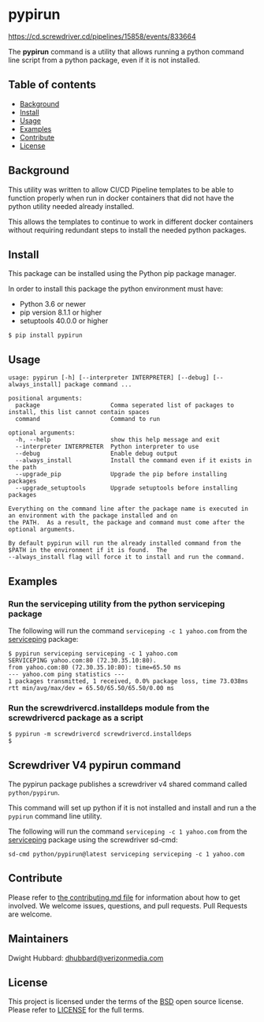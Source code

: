 # pypirun

https://cd.screwdriver.cd/pipelines/15858/events/833664

The **pypirun** command is a utility that allows running a python command line script from a python package, even if it is
not installed.  

## Table of contents

- [Background](#background)
- [Install](#install)
- [Usage](#usage)
- [Examples](#examples)
- [Contribute](#contribute)
- [License](#license)

## Background

This utility was written to allow CI/CD Pipeline templates to be able to function properly when run in docker containers that did not have the python utility needed already installed.

This allows the templates to continue to work in different docker containers without requiring redundant steps to install the needed python packages.

## Install

This package can be installed using the Python pip package manager.

In order to install this package the python environment must have:

* Python 3.6 or newer
* pip version 8.1.1 or higher
* setuptools 40.0.0 or higher

```console
$ pip install pypirun
```

## Usage

    usage: pypirun [-h] [--interpreter INTERPRETER] [--debug] [--always_install] package command ...
    
    positional arguments:
      package                    Comma seperated list of packages to install, this list cannot contain spaces
      command                    Command to run
    
    optional arguments:
      -h, --help                 show this help message and exit
      --interpreter INTERPRETER  Python interpreter to use
      --debug                    Enable debug output
      --always_install           Install the command even if it exists in the path
      --upgrade_pip              Upgrade the pip before installing packages
      --upgrade_setuptools       Upgrade setuptools before installing packages
    
    Everything on the command line after the package name is executed in an environment with the package installed and on 
    the PATH.  As a result, the package and command must come after the optional arguments.
    
    By default pypirun will run the already installed command from the $PATH in the environment if it is found.  The
    --always_install flag will force it to install and run the command.

## Examples

### Run the serviceping utility from the python serviceping package

The following will run the command `serviceping -c 1 yahoo.com` from the [serviceping](https://pypi.org/project/serviceping/) package:

```console
$ pypirun serviceping serviceping -c 1 yahoo.com
SERVICEPING yahoo.com:80 (72.30.35.10:80).
from yahoo.com:80 (72.30.35.10:80): time=65.50 ms                                                                                                                                                                                                                 --- yahoo.com ping statistics ---
1 packages transmitted, 1 received, 0.0% package loss, time 73.038ms
rtt min/avg/max/dev = 65.50/65.50/65.50/0.00 ms
```

### Run the screwdrivercd.installdeps module from the screwdrivercd package as a script

```console
$ pypirun -m screwdrivercd screwdrivercd.installdeps
$
```

## Screwdriver V4 pypirun command

The pypirun package publishes a screwdriver v4 shared command called `python/pypirun`.

This command will set up python if it is not installed and install and run a the `pypirun` command line utility.

The following will run the command `serviceping -c 1 yahoo.com` from the [serviceping](https://pypi.org/project/serviceping/) package using the screwdriver sd-cmd:

```
sd-cmd python/pypirun@latest serviceping serviceping -c 1 yahoo.com
```

## Contribute

Please refer to [the contributing.md file](Contributing.md) for information about how to get involved. We welcome issues, questions, and pull requests. Pull Requests are welcome.

## Maintainers
Dwight Hubbard: dhubbard@verizonmedia.com

## License
This project is licensed under the terms of the [BSD](LICENSE-BSD) open source license. Please refer to [LICENSE](LICENSE) for the full terms.

